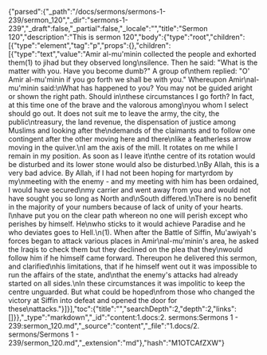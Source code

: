 {"parsed":{"_path":"/docs/sermons/sermons-1-239/sermon_120","_dir":"sermons-1-239","_draft":false,"_partial":false,"_locale":"","title":"Sermon 120","description":"This is sermon 120","body":{"type":"root","children":[{"type":"element","tag":"p","props":{},"children":[{"type":"text","value":"Amir al-mu'minin collected the people and exhorted them(1) to jihad but they observed long\nsilence. Then he said: \"What is the matter with you. Have you become dumb?\" A group of\nthem replied: \"O' Amir al-mu'minin if you go forth we shall be with you.\" Whereupon Amir\nal-mu'minin said:\nWhat has happened to you? You may not be guided aright or shown the right path. Should in\nthese circumstances I go forth? In fact, at this time one of the brave and the valorous among\nyou whom I select should go out. It does not suit me to leave the army, the city, the public\ntreasury, the land revenue, the dispensation of justice among Muslims and looking after the\ndemands of the claimants and to follow one contingent after the other moving here and there\nlike a featherless arrow moving in the quiver.\nI am the axis of the mill. It rotates on me while I remain in my position. As soon as I leave it\nthe centre of its rotation would be disturbed and its lower stone would also be disturbed.\nBy Allah, this is a very bad advice. By Allah, if I had not been hoping for martyrdom by my\nmeeting with the enemy - and my meeting with him has been ordained, I would have secured\nmy carrier and went away from you and would not have sought you so long as North and\nSouth differed.\nThere is no benefit in the majority of your numbers because of lack of unity of your hearts. I\nhave put you on the clear path whereon no one will perish except who perishes by himself. He\nwho sticks to it would achieve Paradise and he who deviates goes to Hell.\n(1). When after the Battle of Siffin, Mu'awiyah's forces began to attack various places in Amir\nal-mu'minin's area, he asked the Iraqis to check them but they declined on the plea that they\nwould follow him if he himself came forward. Thereupon he delivered this sermon, and clarified\nhis limitations, that if he himself went out it was impossible to run the affairs of the state, and\nthat the enemy's attacks had already started on all sides.\nIn these circumstances it was impolitic to keep the centre unguarded. But what could be hoped\nfrom those who changed the victory at Siffin into defeat and opened the door for these\nattacks."}]}],"toc":{"title":"","searchDepth":2,"depth":2,"links":[]}},"_type":"markdown","_id":"content:1.docs:2. sermons:Sermons 1 - 239:sermon_120.md","_source":"content","_file":"1.docs/2. sermons/Sermons 1 - 239/sermon_120.md","_extension":"md"},"hash":"M1OTCAfZXW"}